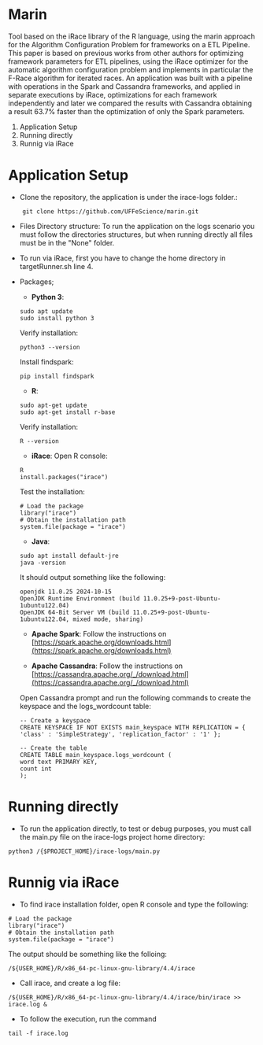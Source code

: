 # Marin
Tool based on the iRace library of the R language, using the marin approach for the Algorithm Configuration Problem for frameworks on a ETL Pipeline. This paper is based on previous works from other authors for optimizing framework parameters for ETL pipelines, using the iRace optimizer for the automatic algorithm configuration problem and implements in particular the F-Race algorithm for iterated races. An application was built with a pipeline with operations in the Spark and Cassandra frameworks, and applied in separate executions by iRace, optimizations for each framework independently and later we compared the results with Cassandra obtaining a result 63.7% faster than the optimization of only the Spark parameters.

1. Application Setup
2. Running directly
3. Runnig via iRace

# Application Setup

- Clone the repository, the application is under the irace-logs folder.:

```
    git clone https://github.com/UFFeScience/marin.git
```

- Files Directory structure:
    To run the application on the logs scenario you must follow the directories structures, but when running directly all files must be in the "None" folder.

- To run via iRace, first you have to change the home directory in targetRunner.sh line 4.

- Packages;
    - **Python 3**:
    ```
    sudo apt update
    sudo install python 3
    ```
    Verify installation:
    ```
    python3 --version
    ```
    Install findspark:
    ```
    pip install findspark
    ```

    - **R**:
    ```
    sudo apt-get update
    sudo apt-get install r-base
    ```
    Verify installation:
    ```
    R --version
    ```

    - **iRace**:
    Open R console:
    ```
    R
    install.packages("irace")
    ```
    Test the installation:
    ```
    # Load the package
    library("irace")
    # Obtain the installation path
    system.file(package = "irace")
    ```

    - **Java**:
    ```
    sudo apt install default-jre
    java -version
    ```
    It should output something like the following:
    ```
    openjdk 11.0.25 2024-10-15
    OpenJDK Runtime Environment (build 11.0.25+9-post-Ubuntu-1ubuntu122.04)
    OpenJDK 64-Bit Server VM (build 11.0.25+9-post-Ubuntu-1ubuntu122.04, mixed mode, sharing)
    ```

    - **Apache Spark**:
    Follow the instructions on [https://spark.apache.org/downloads.html](https://spark.apache.org/downloads.html)

    - **Apache Cassandra**:
    Follow the instructions on [https://cassandra.apache.org/_/download.html](https://cassandra.apache.org/_/download.html)

    Open Cassandra prompt and run the following commands to create the keyspace and the logs_wordcount table:
    ```
    -- Create a keyspace
    CREATE KEYSPACE IF NOT EXISTS main_keyspace WITH REPLICATION = { 'class' : 'SimpleStrategy', 'replication_factor' : '1' };

    -- Create the table
    CREATE TABLE main_keyspace.logs_wordcount (
    word text PRIMARY KEY, 
    count int   
    );
    ```
    
    

# Running directly
- To run the application directly, to test or debug purposes, you must call the main.py file on the irace-logs project home directory:
```
python3 /{$PROJECT_HOME}/irace-logs/main.py
```

# Runnig via iRace
- To find irace installation folder, open R console and type the following:
```
# Load the package
library("irace")
# Obtain the installation path
system.file(package = "irace")
```
The output should be something like the folloing:
```
/${USER_HOME}/R/x86_64-pc-linux-gnu-library/4.4/irace
```

- Call irace, and create a log file:
```
/${USER_HOME}/R/x86_64-pc-linux-gnu-library/4.4/irace/bin/irace >> irace.log &
```

- To follow the execution, run the command
```
tail -f irace.log
```